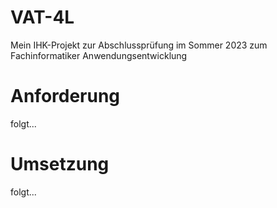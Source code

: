 # VAT-4L
Mein IHK-Projekt zur Abschlussprüfung im Sommer 2023 zum Fachinformatiker Anwendungsentwicklung

# Anforderung
folgt...

# Umsetzung
folgt...
